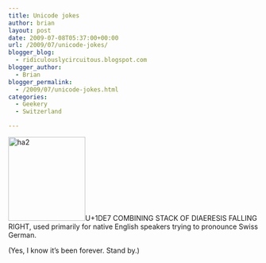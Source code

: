 ```yaml
---
title: Unicode jokes
author: brian
layout: post
date: 2009-07-08T05:37:00+00:00
url: /2009/07/unicode-jokes/
blogger_blog:
  - ridiculouslycircuitous.blogspot.com
blogger_author:
  - Brian
blogger_permalink:
  - /2009/07/unicode-jokes.html
categories:
  - Geekery
  - Switzerland

---
```

[<img class="alignnone size-full wp-image-1176" src="https://trammell.ch/wp-content/uploads/2009/07/ha2.png" alt="ha2" width="155" height="169" />][1]U+1DE7 COMBINING STACK OF DIAERESIS FALLING RIGHT, used primarily for native English speakers trying to pronounce Swiss German.

<div>
</div>

<div>
  (Yes, I know it&#8217;s been forever. Stand by.)
</div>

 [1]: https://trammell.ch/wp-content/uploads/2009/07/ha2.png